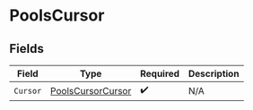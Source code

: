 # PoolsCursor


## Fields

| Field                                                             | Type                                                              | Required                                                          | Description                                                       |
| ----------------------------------------------------------------- | ----------------------------------------------------------------- | ----------------------------------------------------------------- | ----------------------------------------------------------------- |
| `Cursor`                                                          | [PoolsCursorCursor](../../Models/Components/PoolsCursorCursor.md) | :heavy_check_mark:                                                | N/A                                                               |